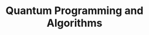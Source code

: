 ---
layout: course
code: QC 502
title: Quantum Programming and Algorithms
slug: qc502
credits: 3-0-3
semester: 2
description: Implementation of quantum algorithms using quantum programming frameworks like Qiskit and advanced algorithm design.
prerequisites: QC 501
semester_offered: S
course_type: Core
resources_count: 0
---